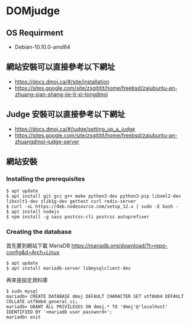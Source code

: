 # DOMjudge

## OS Requirment
* Debian-10.10.0-amd64

## 網站安裝可以直接參考以下網址
* https://docs.dmoj.ca/#/site/installation 
* https://sites.google.com/site/zsgititit/home/freebsd/zaiubuntu-an-zhuang-xian-shang-jie-ti-xi-tongdmoj

## Judge 安裝可以直接參考以下網址
* https://docs.dmoj.ca/#/judge/setting_up_a_judge
* https://sites.google.com/site/zsgititit/home/freebsd/zaiubuntu-an-zhuangdmoj-judge-server

## 網站安裝
### Installing the prerequisites
```
$ apt update
$ apt install git gcc g++ make python3-dev python3-pip libxml2-dev libxslt1-dev zlib1g-dev gettext curl redis-server
$ curl -sL https://deb.nodesource.com/setup_12.x | sudo -E bash -
$ apt install nodejs
$ npm install -g sass postcss-cli postcss autoprefixer
```
### Creating the database
首先要到網站下載 MariaDB https://mariadb.org/download/?t=repo-config&d=Arch+Linux
```
$ apt update
$ apt install mariadb-server libmysqlclient-dev
```
再來是設定資料庫
```
$ sudo mysql
mariadb> CREATE DATABASE dmoj DEFAULT CHARACTER SET utf8mb4 DEFAULT COLLATE utf8mb4_general_ci;
mariadb> GRANT ALL PRIVILEGES ON dmoj.* TO 'dmoj'@'localhost' IDENTIFIED BY '<mariadb user password>';
mariadb> exit
```
